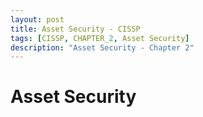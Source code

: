 ```yaml
---
layout: post
title: Asset Security - CISSP
tags: [CISSP, CHAPTER_2, Asset Security]
description: "Asset Security - Chapter 2"
---
```


# Asset Security